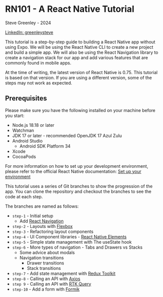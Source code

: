 # RN101 - A React Native Tutorial

Steve Greenley - 2024

[LinkedIn: greenleysteve](https://www.linkedin.com/in/greenleysteve/)

This tutorial is a step-by-step guide to building a React Native app without using Expo. We will be using the React Native CLI to create a new project and build a simple app. We will also be using the React Navigation library to create a navigation stack for our app and add various features that are commonly found in mobile apps.

At the time of writing, the latest version of React Native is 0.75. This tutorial is based on that version. If you are using a different version, some of the steps may not work as expected.

## Prerequisites

Please make sure you have the following installed on your machine before you start:

- Node.js 18.18 or later
- Watchman
- JDK 17 or later - recommended OpenJDK 17 Azul Zulu
- Android Studio
  - Android SDK Platform 34
- Xcode
- CocoaPods

For more information on how to set up your development environment, please refer to the official React Native documentation: [Set up your environment](https://reactnative.dev/docs/environment-setup)

This tutorial uses a series of Git branches to show the progression of the app. You can clone the repository and checkout the branches to see the code at each step.

The branches are named as follows:

- `step-1` - Initial setup
  - Add [React Navigation](https://reactnavigation.org/docs/getting-started)
- `step-2` - Layouts with [Flexbox](https://reactnative.dev/docs/flexbox)
- `step-3` - Refactoring layout components
- `step-4` - UI Component libraries - [React Native Elements](https://reactnativeelements.com/docs)
- `step-5` - Simple state management with The useState hook
- `step-6` - More types of navigation - Tabs and Drawers vs Stacks
  - Some advice about modals
  - Navigation transitions
    - Drawer transitions
    - Stack transitions
- `step-7` - Add state management with [Redux Toolkit](https://redux-toolkit.js.org/introduction/getting-started)
- `step-8` - Calling an API with [Axios](https://axios-http.com/docs/intro)
- `step 9` - Calling an API with [RTK Query](https://redux-toolkit.js.org/tutorials/rtk-query)
- `step-10` - Add a form with [Formik](https://formik.org/docs/overview)
